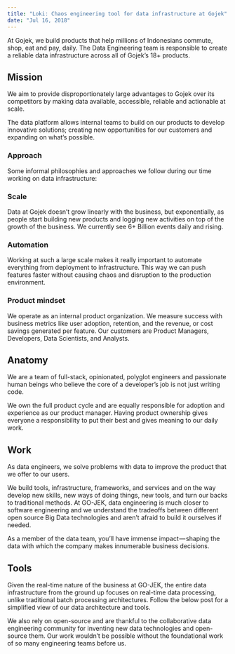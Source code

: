 ```yaml
---
title: "Loki: Chaos engineering tool for data infrastructure at Gojek"
date: "Jul 16, 2018"
---
```


At Gojek, we build products that help millions of Indonesians commute, shop, eat and pay, daily. The Data Engineering team is responsible to create a reliable data infrastructure across all of Gojek’s 18+ products.

## Mission

We aim to provide disproportionately large advantages to Gojek over its competitors by making data available, accessible, reliable and actionable at scale.

The data platform allows internal teams to build on our products to develop innovative solutions; creating new opportunities for our customers and expanding on what’s possible.

### Approach

Some informal philosophies and approaches we follow during our time working on data infrastructure:

### Scale

Data at Gojek doesn’t grow linearly with the business, but exponentially, as people start building new products and logging new activities on top of the growth of the business. We currently see 6+ Billion events daily and rising.

### Automation

Working at such a large scale makes it really important to automate everything from deployment to infrastructure. This way we can push features faster without causing chaos and disruption to the production environment.

### Product mindset

We operate as an internal product organization. We measure success with business metrics like user adoption, retention, and the revenue, or cost savings generated per feature. Our customers are Product Managers, Developers, Data Scientists, and Analysts.

## Anatomy

We are a team of full-stack, opinionated, polyglot engineers and passionate human beings who believe the core of a developer’s job is not just writing code.

We own the full product cycle and are equally responsible for adoption and experience as our product manager. Having product ownership gives everyone a responsibility to put their best and gives meaning to our daily work.

## Work

As data engineers, we solve problems with data to improve the product that we offer to our users.

We build tools, infrastructure, frameworks, and services and on the way develop new skills, new ways of doing things, new tools, and turn our backs to traditional methods. At GO-JEK, data engineering is much closer to software engineering and we understand the tradeoffs between different open source Big Data technologies and aren’t afraid to build it ourselves if needed.

As a member of the data team, you’ll have immense impact — shaping the data with which the company makes innumerable business decisions.

## Tools

Given the real-time nature of the business at GO-JEK, the entire data infrastructure from the ground up focuses on real-time data processing, unlike traditional batch processing architectures. Follow the below post for a simplified view of our data architecture and tools.

We also rely on open-source and are thankful to the collaborative data engineering community for inventing new data technologies and open-source them. Our work wouldn’t be possible without the foundational work of so many engineering teams before us.
